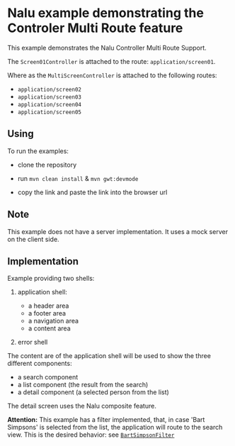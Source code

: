 # Nalu example demonstrating the Controler Multi Route feature
This example demonstrates the Nalu Controller Multi Route Support.

The `Screen01Controller` is attached to the route: `application/screen01`.

Where as the `MultiScreenController` is attached to the following routes:
* `application/screen02`
* `application/screen03`
* `application/screen04`
* `application/screen05`


## Using
To run the examples:

* clone the repository

* run `mvn clean install` & `mvn gwt:devmode`

* copy the link and paste the link into the browser url

## Note
This example does not have a server implementation. It uses a mock server on the client side.

## Implementation
Example providing two shells:

1. application shell:
      * a header area
      * a footer area
      * a navigation area
      * a content area

2. error shell

The content are of the application shell will be used to show the three different components:

* a search component
* a list component (the result from the search)
* a detail component (a selected person from the list)

The detail screen uses the Nalu composite feature.


**Attention:** This example has a filter implemented, that, in case 'Bart Simpsons' is selected from the list, the application will route to the search view. This is the desired behavior: see [```BartSimpsonFilter```](https://github.com/NaluKit/nalu-examples/blob/master/NaluDominoCachedApplication/src/main/java/com/github/nalukit/example/nalu/simpleapplication/client/filters/BartSimpsonFilter.java)
